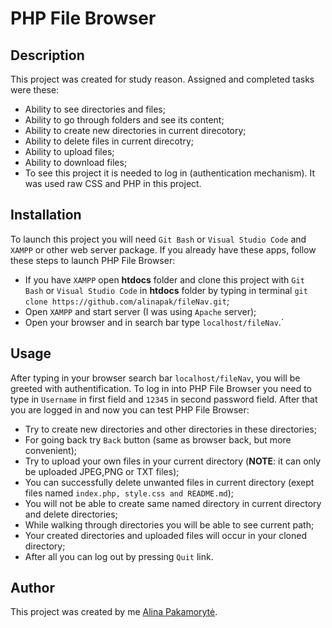 # PHP File Browser

## Description 
This project was created for study reason. Assigned and completed tasks were these: 
   * Ability to see directories and files;
   * Ability to go through folders and see its content;
   * Ability to create new directories in current direcotory;
   * Ability to delete files in current direcotry;
   * Ability to upload files;
   * Ability to download files;
   * To see this project it is needed to log in (authentication mechanism).
It was used raw CSS and PHP in this project.
##  Installation
To launch this project you will need `Git Bash` or `Visual Studio Code` and `XAMPP` or other web server package. If you already have these apps, follow these steps to launch PHP File Browser:
   * If you have `XAMPP` open **htdocs** folder and clone this project with `Git Bash` or `Visual Studio Code` in **htdocs** folder by typing in terminal `git clone https://github.com/alinapak/fileNav.git`;
   * Open `XAMPP` and start server (I was using `Apache` server);
   * Open your browser and in search bar type `localhost/fileNav`.`

## Usage
After typing in your browser search bar `localhost/fileNav`, you will be greeted with authentification. To log in into PHP File Browser you need to type in `Username` in first field and `12345` in second password field. After that you are logged in and now you can test PHP File Browser:
   * Try to create new directories and other directories in these directories;
   * For going back try `Back` button (same as browser back, but more convenient);
   * Try to upload your own files in your current directory (**NOTE**: it can only be uploaded JPEG,PNG or TXT files);
   * You can successfully delete unwanted files in current directory (exept files named `index.php, style.css and README.md`);
   * You will not be able to create same named directory in current directory and delete directories;
   * While walking through directories you will be able to see current path;
   * Your created directories and uploaded files will occur in your cloned directory;
   * After all you can log out by pressing `Quit` link.
## Author
This project was created by me [Alina Pakamorytė](https://www.linkedin.com/in/alina-pakamoryt%C4%97-73a66377/).